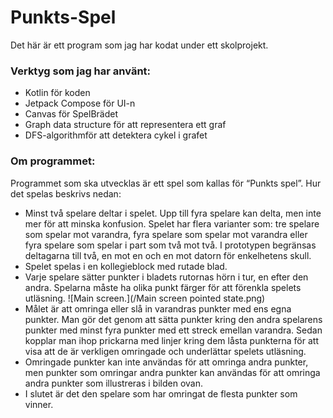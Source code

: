 # Punkts-Spel

Det här är ett program som jag har kodat under ett skolprojekt.

### Verktyg som jag har använt:
- Kotlin för koden
- Jetpack Compose för UI-n
- Canvas för SpelBrädet
- Graph data structure för att representera ett graf
- DFS-algorithmför att detektera cykel i grafet

### Om programmet:
Programmet som ska utvecklas är ett spel som kallas för “Punkts spel”. Hur det spelas beskrivs nedan: </br>
- Minst två spelare deltar i spelet. Upp till fyra spelare kan delta, men inte mer för att minska konfusion. 
 Spelet har flera varianter som: tre spelare som spelar mot varandra, fyra spelare som spelar mot varandra 
 eller fyra spelare som spelar i part som två mot två. I prototypen begränsas deltagarna till två, 
 en mot en och en mot datorn för enkelhetens skull. 
- Spelet spelas i en kollegieblock med rutade blad. 
- Varje spelare sätter punkter i bladets rutornas hörn i tur, en efter den andra. 
 Spelarna måste ha olika punkt färger för att förenkla spelets utläsning.
![Main screen.](/Main screen pointed state.png)
- Målet är att omringa eller slå in varandras punkter med ens egna punkter. 
 Man gör det genom att sätta punkter kring den andra spelarens punkter med minst fyra punkter med ett streck emellan varandra. 
 Sedan kopplar man ihop prickarna med linjer kring  dem låsta punkterna för att visa att de är verkligen omringade och underlättar spelets utläsning.
- Omringade punkter kan inte användas för att omringa andra punkter, men punkter som omringar andra punkter kan användas för att omringa andra punkter som illustreras i bilden ovan. 
- I slutet är det den spelare som har omringat de flesta punkter som vinner.

